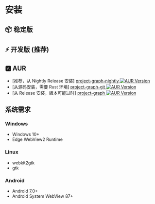# 安装

## 📦 稳定版

<GithubRelease repo="LiRenTech/project-graph" />

## ⚡ 开发版 (推荐)

<GithubRelease repo="LiRenTech/project-graph" nightly />

## 🅰 AUR

- [推荐，从 Nightly Release 安装] [project-graph-nightly ![AUR Version](https://img.shields.io/aur/version/project-graph-nightly?cacheSeconds=0)](https://aur.archlinux.org/packages/project-graph-nightly)
- [从源码安装，需要 Rust 环境] [project-graph-git ![AUR Version](https://img.shields.io/aur/version/project-graph-git?cacheSeconds=0)](https://aur.archlinux.org/packages/project-graph-git)
- [从 Release 安装，版本可能过时] [project-graph ![AUR Version](https://img.shields.io/aur/version/project-graph?cacheSeconds=0)](https://aur.archlinux.org/packages/project-graph)

## 系统需求

### Windows

- Windows 10+
- Edge WebView2 Runtime

### Linux

- webkit2gtk
- gtk

### Android

- Android 7.0+
- Android System WebView 87+
